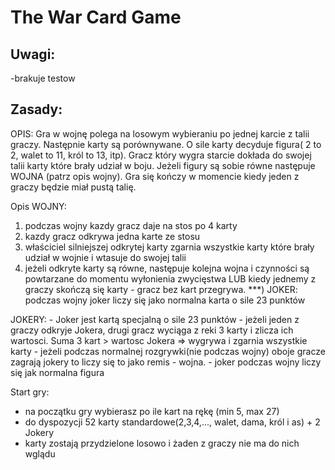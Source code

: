 # The War Card Game

## Uwagi:
-brakuje testow

## Zasady:

OPIS:
Gra w wojnę polega na losowym wybieraniu po jednej karcie z talii graczy.
Następnie karty są porównywane. O sile karty decyduje figura( 2 to 2, walet to 11, król to 13, itp).
Gracz który wygra starcie dokłada do swojej talii karty które brały udział w boju.
Jeżeli figury są sobie równe następuje WOJNA (patrz opis wojny).
Gra się kończy w momencie kiedy jeden z graczy będzie miał pustą talię.

Opis WOJNY:
  1) podczas wojny kazdy gracz daje na stos po 4 karty
  2) kazdy gracz odkrywa jedna karte ze stosu
  3) właściciel silniejszej odkrytej karty zgarnia wszystkie karty które brały udział w wojnie i wtasuje do swojej talii
  4) jeżeli odkryte karty są równe, następuje kolejna wojna i czynności są powtarzane do momentu wyłonienia zwycięstwa
      LUB kiedy jednemy z graczy skończą się karty - gracz bez kart przegrywa.
  ***) JOKER: podczas wojny joker liczy się jako normalna karta o sile 23 punktów
  
  JOKERY:
    - Joker jest kartą specjalną o sile 23 punktów
    - jeżeli jeden z graczy odkryje Jokera, drugi gracz wyciąga z reki 3 karty i zlicza 
      ich wartosci. Suma 3 kart > wartosc Jokera => wygrywa i zgarnia wszystkie karty
    - jeżeli podczas normalnej rozgrywki(nie podczas wojny) oboje gracze zagrają jokery 
      to liczy się to jako remis - wojna.
    - joker podczas wojny liczy się jak normalna figura
    
 Start gry:
  - na początku gry wybierasz po ile kart na rękę (min 5, max 27)
  - do dyspozycji 52 karty standardowe(2,3,4,..., walet, dama, król i as) + 2 Jokery
  - karty zostają przydzielone losowo i żaden z graczy nie ma do nich wglądu

